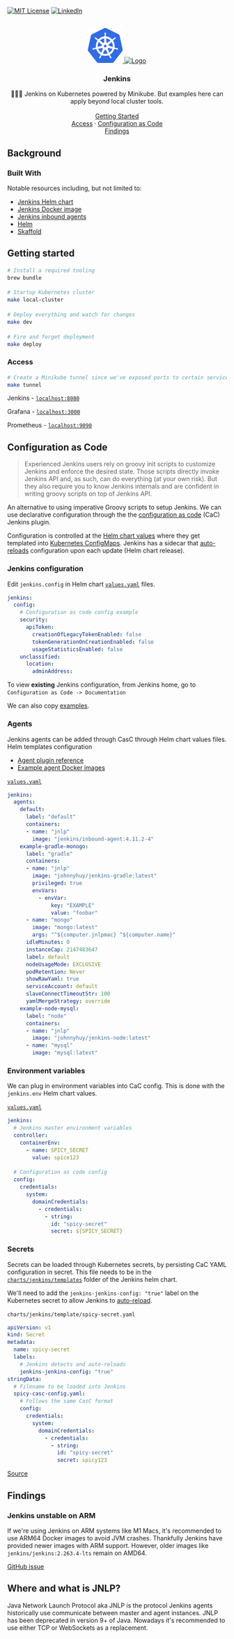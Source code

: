 [![MIT License][license-shield]][license-url]
[![LinkedIn][linkedin-shield]][linkedin-url]

<br />
<div align="center">
    <a href="https://github.com/johnnyhuy/jenkins">
    <img src="https://raw.githubusercontent.com/kubernetes/kubernetes/master/logo/logo.svg" alt="Logo" width="80" height="80">
    <img src="https://upload.wikimedia.org/wikipedia/commons/e/e9/Jenkins_logo.svg" alt="Logo" width="80" height="80">
    </a>
    <h3 align="center">Jenkins</h3>
    <p align="center">
    🤵🏼‍♂️ Jenkins on Kubernetes powered by Minikube. But examples here can apply beyond local cluster tools.
    <br />
    <br />
    <a href="#getting-started">Getting Started</a>
    <br />
    <a href="#access">Access</a>
    ·
    <a href="#configuration-as-code">Configuration as Code</a>
    <br />
    <a href="#findings">Findings</a>
</div>

## Background


### Built With

Notable resources including, but not limited to:

* [Jenkins Helm chart](https://github.com/jenkinsci/helm-charts)
* [Jenkins Docker image](https://hub.docker.com/r/jenkins/jenkins)
* [Jenkins inbound agents](https://github.com/jenkins-infra/docker-inbound-agents)
* [Helm](https://helm.sh/)
* [Skaffold](https://skaffold.dev/)


## Getting started

```bash
# Install a required tooling
brew bundle

# Startup Kubernetes cluster
make local-cluster

# Deploy everything and watch for changes
make dev

# Fire and forget deployment
make deploy
```

### Access

```bash
# Create a Minikube tunnel since we've exposed ports to certain services
make tunnel
```

Jenkins - [`localhost:8080`](http://localhost:8080)

Grafana - [`localhost:3000`](http://localhost:3000)

Prometheus - [`localhost:9090`](http://localhost:9090)

## Configuration as Code

> Experienced Jenkins users rely on groovy init scripts to customize Jenkins and enforce the desired state. Those scripts directly invoke Jenkins API and, as such, can do everything (at your own risk). But they also require you to know Jenkins internals and are confident in writing groovy scripts on top of Jenkins API.

An alternative to using imperative Groovy scripts to setup Jenkins. We can use declarative configuration through the the [configuration as code](https://github.com/jenkinsci/configuration-as-code-plugin) (CaC) Jenkins plugin.

Configuration is controlled at the [Helm chart values](./charts/jenkins/values.yaml) where they get templated into [Kubernetes ConfigMaps](https://kubernetes.io/docs/concepts/configuration/configmap/). Jenkins has a sidecar that [auto-reloads](https://github.com/jenkinsci/helm-charts/tree/main/charts/jenkins#config-as-code-with-or-without-auto-reload) configuration upon each update (Helm chart release).

### Jenkins configuration

Edit `jenkins.config` in Helm chart [`values.yaml`](./charts/jenkins/values.yaml) files.

```yaml
jenkins:
  config:
    # Configuration as code config example
    security:
      apiToken:
        creationOfLegacyTokenEnabled: false
        tokenGenerationOnCreationEnabled: false
        usageStatisticsEnabled: false
    unclassified:
      location:
        adminAddress: 
```

To view **existing** Jenkins configuration, from Jenkins home, go to `Configuration as Code -> Documentation`

We can also copy [examples](https://github.com/jenkinsci/configuration-as-code-plugin/tree/master/demos).

### Agents

Jenkins agents can be added through CasC through Helm chart values files. Helm templates configuration 

- [Agent plugin reference](https://plugins.jenkins.io/kubernetes/#plugin-content-pod-template)
- [Example agent Docker images](https://github.com/jenkins-infra/docker-inbound-agents)

[`values.yaml`](./charts/jenkins/values.yaml)

```yaml
jenkins:
  agents:
    default:
      label: "default"
      containers:
      - name: "jnlp"
        image: "jenkins/inbound-agent:4.11.2-4"
    example-gradle-monogo:
      label: "gradle"
      containers:
      - name: "jnlp"
        image: "johnnyhuy/jenkins-gradle:latest"
        privileged: true
        envVars:
          - envVar:
              key: "EXAMPLE"
              value: "foobar"
      - name: "mongo"
        image: "mongo:latest"
        args: "^${computer.jnlpmac} ^${computer.name}"
      idleMinutes: 0
      instanceCap: 2147483647
      label: default
      nodeUsageMode: EXCLUSIVE
      podRetention: Never
      showRawYaml: true
      serviceAccount: default
      slaveConnectTimeoutStr: 100
      yamlMergeStrategy: override
    example-node-mysql:
      label: "node"
      containers:
      - name: "jnlp"
        image: "johnnyhuy/jenkins-node:latest"
      - name: "mysql"
        image: "mysql:latest"
```

### Environment variables

We can plug in environment variables into CaC config. This is done with the `jenkins.env` Helm chart values.

[`values.yaml`](./charts/jenkins/values.yaml)

```yaml
jenkins:
  # Jenkins master environment variables
  controller:
    containerEnv:
      - name: SPICY_SECRET
        value: spice123
  
  # Configuration as code config
  config:
    credentials:
      system:
        domainCredentials:
          - credentials:
            - string:
              id: "spicy-secret"
              secret: ${SPICY_SECRET}
```

### Secrets

Secrets can be loaded through Kubernetes secrets, by persisting CaC YAML configuration in secret. This file needs to be in the [`charts/jenkins/templates`](./charts/jenkins/templates) folder of the Jenkins helm chart. 

We'll need to add the `jenkins-jenkins-config: "true"` label on the Kubernetes secret to allow Jenkins to [auto-reload](https://github.com/jenkinsci/helm-charts/tree/main/charts/jenkins#config-as-code-with-or-without-auto-reload).

`charts/jenkins/template/spicy-secret.yaml`

```yaml
apiVersion: v1
kind: Secret
metadata:
  name: spicy-secret
  labels:
    # Jenkins detects and auto-reloads
    jenkins-jenkins-config: "true"
stringData:
  # Filename to be loaded into Jenkins
  spicy-casc-config.yaml:
    # Follows the same CasC format
    config:
      credentials:
        system:
          domainCredentials:
            - credentials:
              - string:
                id: "spicy-secret"
                secret: spicy123
```

[Source](https://github.com/jenkinsci/configuration-as-code-plugin/blob/master/docs/features/secrets.adoc#kubernetes-secrets)

## Findings

### Jenkins unstable on ARM

If we're using Jenkins on ARM systems like M1 Macs, it's recommended to use ARM64 Docker images to avoid JVM crashes. Thankfully Jenkins have provided newer images with ARM support. However, older images like `jenkins/jenkins:2.263.4-lts` remain on AMD64.

[GitHub issue](https://github.com/jenkinsci/docker/issues/941)

## Where and what is JNLP?

Java Network Launch Protocol aka JNLP is the protocol Jenkins agents historically use communicate between master and agent instances. JNLP has been deprecated in version 9+ of Java. Nowadays it's recommended to use either TCP or WebSockets as a replacement.

[contributors-shield]: https://img.shields.io/github/contributors/johnnyhuy/jenkins.svg?style=for-the-badge
[contributors-url]: https://github.com/johnnyhuy/jenkins/graphs/contributors
[forks-shield]: https://img.shields.io/github/forks/johnnyhuy/jenkins.svg?style=for-the-badge
[forks-url]: https://github.com/johnnyhuy/jenkins/network/members
[stars-shield]: https://img.shields.io/github/stars/johnnyhuy/jenkins.svg?style=for-the-badge
[stars-url]: https://github.com/johnnyhuy/jenkins/stargazers
[issues-shield]: https://img.shields.io/github/issues/johnnyhuy/jenkins.svg?style=for-the-badge
[issues-url]: https://github.com/johnnyhuy/jenkins/issues
[license-shield]: https://img.shields.io/github/license/johnnyhuy/jenkins.svg?style=for-the-badge
[license-url]: https://github.com/johnnyhuy/jenkins/blob/master/LICENSE.txt
[linkedin-shield]: https://img.shields.io/badge/-LinkedIn-black.svg?style=for-the-badge&logo=linkedin&colorB=555
[linkedin-url]: https://www.linkedin.com/in/johnnyhuy/
[product-screenshot]: ./images/project-image.png
